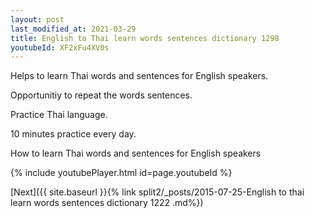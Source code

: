 ```yaml
---
layout: post
last_modified_at: 2021-03-29
title: English to Thai learn words sentences dictionary 1298 
youtubeId: XF2xFu4XV0s
---
```

 
 
Helps to learn Thai words and sentences for English speakers.

Opportunitiy to repeat the words sentences. 

Practice Thai language. 
 
10 minutes practice every day. 
 
How to learn Thai words and sentences for English speakers 
 
{% include youtubePlayer.html id=page.youtubeId %}
 
 
[Next]({{ site.baseurl }}{% link  split2/_posts/2015-07-25-English to thai learn words sentences dictionary 1222 .md%})
 
